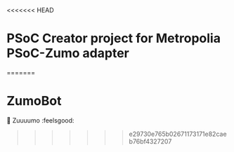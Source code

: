 <<<<<<< HEAD
# PSoC Creator project for Metropolia PSoC-Zumo adapter
=======
# ZumoBot

:robot: Zuuuumo
:feelsgood:
>>>>>>> e29730e765b02671173171e82caeb76bf4327207
